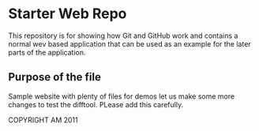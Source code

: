 # Starter Web Repo

This repository is for showing how Git and GitHub work and contains a normal wev based application that can be used as an example for the later parts of the application.

## Purpose of the file

Sample website with plenty of files for demos
let us make some more changes to test the difftool.
PLease add this carefully.

COPYRIGHT AM 2011